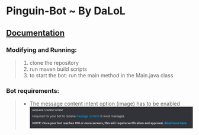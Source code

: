 # Pinguin-Bot ~ By DaLoL

## <ins>Documentation</ins>

### Modifying and Running:

>1. clone the repository
>2. run maven build scripts
>3. to start the bot: run the main method in the Main.java class

### Bot requirements:

> - The message content intent option (image) has to be enabled
![requirement](https://github.com/Tinglyyy/scaling-octo-succotash/blob/add-documentation/documentation/images/msg-content-intent.png)

